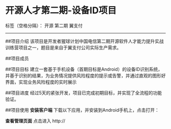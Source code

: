 ﻿# 开源人才第二期-设备ID项目

标签（空格分隔）： 开源 第二期 翼支付

---

##项目介绍
    该项目是开发者猩球计划中国电信第二期开源软件人才能力提升实战训练营项目之一，题目是来自于翼支付公司实际生产需求。

##项目成员


##项目目标
建立一套基于手机设备（首期目标是Android）的设备ID识别系统，并基于识别的结果，为业务情况提供风险程度的提示或告警，并通过直观的图形好界面，实现业务风险程度的实时展示

##项目进度
经过5天的紧张开发，项目已完成初期目标，并实现了全流程的功能验证。

##项目使用
**安装客户端**
下载以下应用，并安装到Android手机上，点击打开：

**查看管理页面**
点击进入
http://



